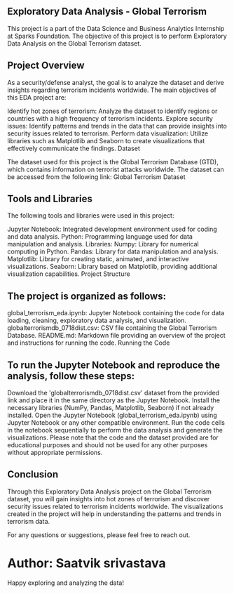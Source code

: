 ## Exploratory Data Analysis - Global Terrorism

This project is a part of the Data Science and Business Analytics Internship at Sparks Foundation. The objective of this project is to perform Exploratory Data Analysis on the Global Terrorism dataset.

## Project Overview

As a security/defense analyst, the goal is to analyze the dataset and derive insights regarding terrorism incidents worldwide. The main objectives of this EDA project are:

Identify hot zones of terrorism: Analyze the dataset to identify regions or countries with a high frequency of terrorism incidents.
Explore security issues: Identify patterns and trends in the data that can provide insights into security issues related to terrorism.
Perform data visualization: Utilize libraries such as Matplotlib and Seaborn to create visualizations that effectively communicate the findings.
Dataset

The dataset used for this project is the Global Terrorism Database (GTD), which contains information on terrorist attacks worldwide. The dataset can be accessed from the following link: Global Terrorism Dataset

## Tools and Libraries

The following tools and libraries were used in this project:

Jupyter Notebook: Integrated development environment used for coding and data analysis.
Python: Programming language used for data manipulation and analysis.
Libraries:
Numpy: Library for numerical computing in Python.
Pandas: Library for data manipulation and analysis.
Matplotlib: Library for creating static, animated, and interactive visualizations.
Seaborn: Library based on Matplotlib, providing additional visualization capabilities.
Project Structure

## The project is organized as follows:

global_terrorism_eda.ipynb: Jupyter Notebook containing the code for data loading, cleaning, exploratory data analysis, and visualization.
globalterrorismdb_0718dist.csv: CSV file containing the Global Terrorism Database.
README.md: Markdown file providing an overview of the project and instructions for running the code.
Running the Code

## To run the Jupyter Notebook and reproduce the analysis, follow these steps:

Download the 'globalterrorismdb_0718dist.csv' dataset from the provided link and place it in the same directory as the Jupyter Notebook.
Install the necessary libraries (NumPy, Pandas, Matplotlib, Seaborn) if not already installed.
Open the Jupyter Notebook (global_terrorism_eda.ipynb) using Jupyter Notebook or any other compatible environment.
Run the code cells in the notebook sequentially to perform the data analysis and generate the visualizations.
Please note that the code and the dataset provided are for educational purposes and should not be used for any other purposes without appropriate permissions.

## Conclusion

Through this Exploratory Data Analysis project on the Global Terrorism dataset, you will gain insights into hot zones of terrorism and discover security issues related to terrorism incidents worldwide. The visualizations created in the project will help in understanding the patterns and trends in terrorism data.

For any questions or suggestions, please feel free to reach out.

# Author: Saatvik srivastava



Happy exploring and analyzing the data!
